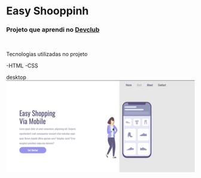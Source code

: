 <h1>Easy Shooppinh</h1>

<h3>Projeto que aprendi no <a href="aulas.devclub.com">Devclub</a></h3>
<br>

<p>Tecnologias utilizadas no projeto</p>
   <p>
 -HTML
 -CSS
   </p>
<label>desktop</label>
<img src="https://github.com/Berharzy/easy-shopping/blob/master/assets/desktop.png?raw=true">
